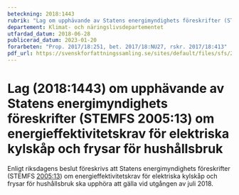 ```yaml
---
beteckning: 2018:1443
rubrik: "Lag om upphävande av Statens energimyndighets föreskrifter (STEMFS 2005:13) om energieffektivitetskrav för elektriska kylskåp och frysar för hushållsbruk"
departement: Klimat- och näringslivsdepartementet
utfardad_datum: 2018-06-28
publicerad_datum: 2023-01-20
forarbeten: "Prop. 2017/18:251, bet. 2017/18:NU27, rskr. 2017/18:413"
pdf_url: https://svenskforfattningssamling.se/sites/default/files/sfs/2018-06/SFS2018-1443.pdf
---
```


# Lag (2018:1443) om upphävande av Statens energimyndighets föreskrifter (STEMFS 2005:13) om energieffektivitetskrav för elektriska kylskåp och frysar för hushållsbruk

Enligt riksdagens beslut föreskrivs att Statens energimyndighets föreskrifter (STEMFS [2005:13](https://selex.se/eli/sfs/2005/13)) om energieffektivitetskrav för elektriska kylskåp och frysar för hushållsbruk ska upphöra att gälla vid utgången av juli 2018.